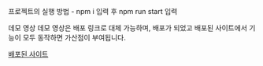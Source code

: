 프로젝트의 실행 방법 - npm i 입력 후 npm run start 입력

데모 영상
데모 영상은 배포 링크로 대체 가능하며, 배포가 되었고 배포된 사이트에서 기능이 모두 동작하면 가산점이 부여됩니다.

[배포된 사이트](https://wanted-pre-onboarding-frontend-ruddy.vercel.app/)
